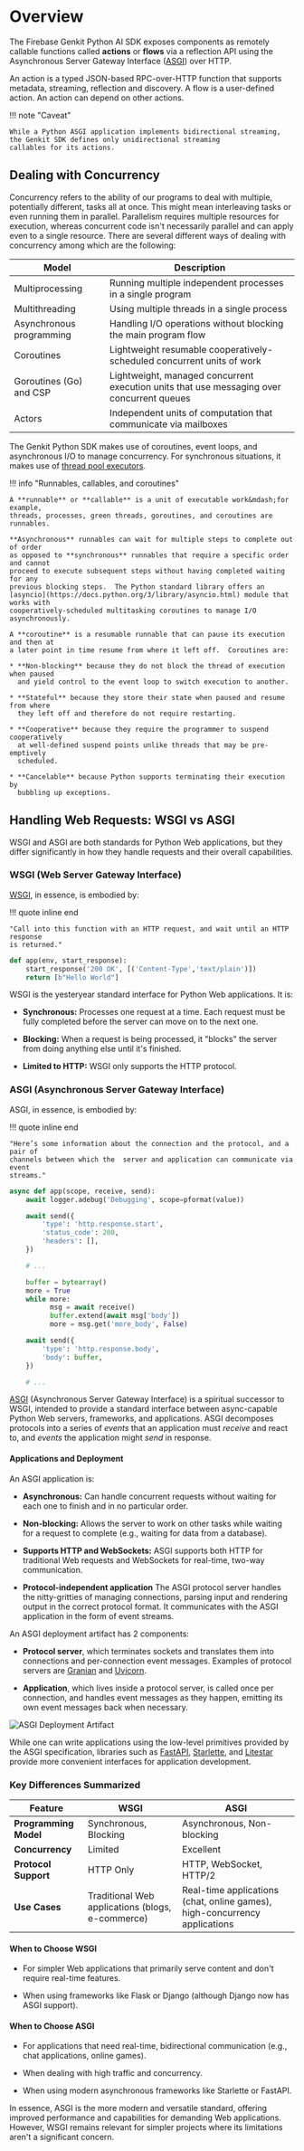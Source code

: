 # Overview

The Firebase Genkit Python AI SDK exposes components as remotely callable
functions called **actions** or **flows** via a reflection API using the
Asynchronous Server Gateway Interface
([ASGI](https://asgi.readthedocs.io/en/latest/specs/main.html)) over HTTP.

An action is a typed JSON-based RPC-over-HTTP function that supports metadata,
streaming, reflection and discovery.  A flow is a user-defined action. An action
can depend on other actions.

!!! note "Caveat"

    While a Python ASGI application implements bidirectional streaming,
    the Genkit SDK defines only unidirectional streaming
    callables for its actions.

## Dealing with Concurrency

Concurrency refers to the ability of our programs to deal with multiple,
potentially different, tasks all at once. This might mean interleaving tasks or
even running them in parallel. Parallelism requires multiple resources for
execution, whereas concurrent code isn't necessarily parallel and can apply even
to a single resource. There are several different ways of dealing with
concurrency among which are the following:

| Model                    | Description                                                                               |
|--------------------------|-------------------------------------------------------------------------------------------|
| Multiprocessing          | Running multiple independent processes in a single program                                |
| Multithreading           | Using multiple threads in a single process                                                |
| Asynchronous programming | Handling I/O operations without blocking the main program flow                            |
| Coroutines               | Lightweight resumable cooperatively-scheduled concurrent units of work                    |
| Goroutines (Go) and CSP  | Lightweight, managed concurrent execution units that use messaging over concurrent queues |
| Actors                   | Independent units of computation that communicate via mailboxes                           |

The Genkit Python SDK makes use of coroutines, event loops, and asynchronous I/O
to manage concurrency. For synchronous situations, it makes use of [thread pool
executors](https://docs.python.org/3/library/concurrent.futures.html#threadpoolexecutor).

!!! info "Runnables, callables, and coroutines"

    A **runnable** or **callable** is a unit of executable work&mdash;for example,
    threads, processes, green threads, goroutines, and coroutines are runnables.

    **Asynchronous** runnables can wait for multiple steps to complete out of order
    as opposed to **synchronous** runnables that require a specific order and cannot
    proceed to execute subsequent steps without having completed waiting for any
    previous blocking steps.  The Python standard library offers an
    [asyncio](https://docs.python.org/3/library/asyncio.html) module that works with
    cooperatively-scheduled multitasking coroutines to manage I/O asynchronously.

    A **coroutine** is a resumable runnable that can pause its execution and then at
    a later point in time resume from where it left off.  Coroutines are:

    * **Non-blocking** because they do not block the thread of execution when paused
      and yield control to the event loop to switch execution to another.

    * **Stateful** because they store their state when paused and resume from where
      they left off and therefore do not require restarting.

    * **Cooperative** because they require the programmer to suspend cooperatively
      at well-defined suspend points unlike threads that may be pre-emptively
      scheduled.

    * **Cancelable** because Python supports terminating their execution by
      bubbling up exceptions.

## Handling Web Requests: WSGI vs ASGI

WSGI and ASGI are both standards for Python Web applications, but they differ
significantly in how they handle requests and their overall capabilities.

### WSGI (Web Server Gateway Interface)

[WSGI](https://wsgi.readthedocs.io/en/latest/what.html), in essence, is embodied
by:

!!! quote inline end

    "Call into this function with an HTTP request, and wait until an HTTP response
    is returned."

```python
def app(env, start_response):
    start_response('200 OK', [('Content-Type','text/plain')])
    return [b"Hello World"]


```

WSGI is the yesteryear standard interface for Python Web applications. It is:

* **Synchronous:** Processes one request at a time. Each request must be fully
  completed before the server can move on to the next one.

* **Blocking:**  When a request is being processed, it "blocks" the server from
  doing anything else until it's finished.

* **Limited to HTTP:** WSGI only supports the HTTP protocol.

### ASGI (Asynchronous Server Gateway Interface)

ASGI, in essence, is embodied by:

!!! quote inline end

    "Here’s some information about the connection and the protocol, and a pair of
    channels between which the  server and application can communicate via event
    streams."

```python
async def app(scope, receive, send):
    await logger.adebug('Debugging', scope=pformat(value))

    await send({
        'type': 'http.response.start',
        'status_code': 200,
        'headers': [],
    })

    # ...

    buffer = bytearray()
    more = True
    while more:
          msg = await receive()
          buffer.extend(await msg['body'])
          more = msg.get('more_body', False)

    await send({
        'type': 'http.response.body',
        'body': buffer,
    })

    # ...
```

[﻿ASGI](https://asgi.readthedocs.io/en/latest/) (Asynchronous Server Gateway
Interface) is a spiritual successor to WSGI, intended to provide a standard
interface between async-capable Python Web servers, frameworks, and
applications. ASGI decomposes protocols into a series of *events* that an
application must *receive* and react to, and *events* the application might
*send* in response.

#### Applications and Deployment

An ASGI application is:

* **Asynchronous:** Can handle concurrent requests without waiting for each one
  to finish and in no particular order.

* **Non-blocking:** Allows the server to work on other tasks while waiting for a
  request to complete (e.g., waiting for data from a database).

* **Supports HTTP and WebSockets:** ASGI supports both HTTP for traditional Web
  requests and WebSockets for real-time, two-way communication.

* **Protocol-independent application** The ASGI protocol server handles the
  nitty-gritties of managing connections, parsing input and rendering output in
  the correct protocol format.  It communicates with the ASGI application in the
  form of event streams.

An ASGI deployment artifact has 2 components:

* **Protocol server**, which terminates sockets and translates them into
  connections and per-connection event messages. Examples of protocol servers
  are [Granian](https://github.com/emmett-framework/granian) and
  [Uvicorn](https://www.uvicorn.org/).

* **Application**, which lives inside a protocol server, is called once per
  connection, and handles event messages as they happen, emitting its own event
  messages back when necessary.

![ASGI Deployment Artifact](../../img/asgi.svg)

While one can write applications using the low-level primitives provided by
the ASGI specification, libraries such as
[FastAPI](https://fastapi.tiangolo.com/),
[Starlette](https://www.starlette.io/), and [Litestar](https://litestar.dev/)
provide more convenient interfaces for application development.

### Key Differences Summarized

| Feature               | WSGI                                             | ASGI                                                                       |
|-----------------------|--------------------------------------------------|----------------------------------------------------------------------------|
| **Programming Model** | Synchronous, Blocking                            | Asynchronous, Non-blocking                                                 |
| **Concurrency**       | Limited                                          | Excellent                                                                  |
| **Protocol Support**  | HTTP Only                                        | HTTP, WebSocket, HTTP/2                                                    |
| **Use Cases**         | Traditional Web applications (blogs, e-commerce) | Real-time applications (chat, online games), high-concurrency applications |

#### When to Choose WSGI

* For simpler Web applications that primarily serve content and don't require real-time features.

* When using frameworks like Flask or Django (although Django now has ASGI support).

#### When to Choose ASGI

* For applications that need real-time, bidirectional communication (e.g., chat applications, online games).

* When dealing with high traffic and concurrency.

* When using modern asynchronous frameworks like Starlette or FastAPI.

In essence, ASGI is the more modern and versatile standard, offering improved
performance and capabilities for demanding Web applications. However, WSGI
remains relevant for simpler projects where its limitations aren't a significant
concern.
